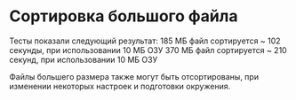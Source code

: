 # Сортировка большого файла
Тесты показали следующий результат:
    185 МБ файл сортируется ~ 102 секунды, при использовании 10 МБ ОЗУ
    370 МБ файл сортируется ~ 210 секунд, при использовании 10 МБ ОЗУ

Файлы большего размера также могут быть отсортированы, при изменении некоторых настроек и подготовки окружения.